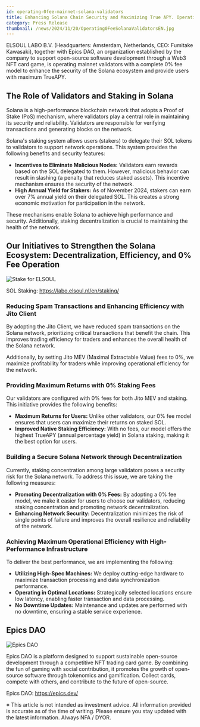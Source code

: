 ```yaml
---
id: operating-0fee-mainnet-solana-validators
title: Enhancing Solana Chain Security and Maximizing True APY. Operating 0% Fee Mainnet Validators
category: Press Release
thumbnail: /news/2024/11/20/Operating0FeeSolanaValidatorsEN.jpg
---
```


ELSOUL LABO B.V. (Headquarters: Amsterdam, Netherlands, CEO: Fumitake Kawasaki), together with Epics DAO, an organization established by the company to support open-source software development through a Web3 NFT card game, is operating mainnet validators with a complete 0% fee model to enhance the security of the Solana ecosystem and provide users with maximum TrueAPY.

## The Role of Validators and Staking in Solana

Solana is a high-performance blockchain network that adopts a Proof of Stake (PoS) mechanism, where validators play a central role in maintaining its security and reliability. Validators are responsible for verifying transactions and generating blocks on the network.

Solana's staking system allows users (stakers) to delegate their SOL tokens to validators to support network operations. This system provides the following benefits and security features:

- **Incentives to Eliminate Malicious Nodes:** Validators earn rewards based on the SOL delegated to them. However, malicious behavior can result in slashing (a penalty that reduces staked assets). This incentive mechanism ensures the security of the network.
- **High Annual Yield for Stakers:** As of November 2024, stakers can earn over 7% annual yield on their delegated SOL. This creates a strong economic motivation for participation in the network.

These mechanisms enable Solana to achieve high performance and security. Additionally, staking decentralization is crucial to maintaining the health of the network.

## Our Initiatives to Strengthen the Solana Ecosystem: Decentralization, Efficiency, and 0% Fee Operation

![Stake for ELSOUL](/news/2024/11/20/StakeForELSOULEN.jpg)

SOL Staking: https://labo.elsoul.nl/en/staking/

### Reducing Spam Transactions and Enhancing Efficiency with Jito Client

By adopting the Jito Client, we have reduced spam transactions on the Solana network, prioritizing critical transactions that benefit the chain. This improves trading efficiency for traders and enhances the overall health of the Solana network.

Additionally, by setting Jito MEV (Maximal Extractable Value) fees to 0%, we maximize profitability for traders while improving operational efficiency for the network.

### Providing Maximum Returns with 0% Staking Fees

Our validators are configured with 0% fees for both Jito MEV and staking. This initiative provides the following benefits:

- **Maximum Returns for Users:** Unlike other validators, our 0% fee model ensures that users can maximize their returns on staked SOL.
- **Improved Native Staking Efficiency:** With no fees, our model offers the highest TrueAPY (annual percentage yield) in Solana staking, making it the best option for users.

### Building a Secure Solana Network through Decentralization

Currently, staking concentration among large validators poses a security risk for the Solana network. To address this issue, we are taking the following measures:

- **Promoting Decentralization with 0% Fees:** By adopting a 0% fee model, we make it easier for users to choose our validators, reducing staking concentration and promoting network decentralization.
- **Enhancing Network Security:** Decentralization minimizes the risk of single points of failure and improves the overall resilience and reliability of the network.

### Achieving Maximum Operational Efficiency with High-Performance Infrastructure

To deliver the best performance, we are implementing the following:

- **Utilizing High-Spec Machines:** We deploy cutting-edge hardware to maximize transaction processing and data synchronization performance.
- **Operating in Optimal Locations:** Strategically selected locations ensure low latency, enabling faster transaction and data processing.
- **No Downtime Updates:** Maintenance and updates are performed with no downtime, ensuring a stable service experience.

## Epics DAO

![Epics DAO](/news/2024/11/06/gabrielhicks.jpg)

Epics DAO is a platform designed to support sustainable open-source development through a competitive NFT trading card game. By combining the fun of gaming with social contribution, it promotes the growth of open-source software through tokenomics and gamification. Collect cards, compete with others, and contribute to the future of open-source.

Epics DAO: https://epics.dev/

※ This article is not intended as investment advice. All information provided is accurate as of the time of writing. Please ensure you stay updated with the latest information. Always NFA / DYOR.

